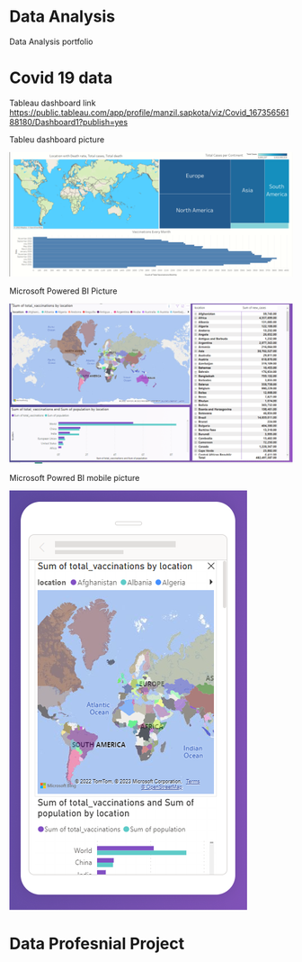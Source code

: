 # Data Analysis
Data Analysis portfolio

<h1>Covid 19 data</h1>


Tableau dashboard link
https://public.tableau.com/app/profile/manzil.sapkota/viz/Covid_16735656188180/Dashboard1?publish=yes

Tableu dashboard picture

<img src="https://github.com/NicksKnack/Covid-Query/raw/main/tableau_Covid_dashboard_picture.png" alt="Tableu dashboard picture">


Microsoft Powered BI Picture

<img src="https://github.com/NicksKnack/Covid-Query/blob/main/microsoft_Power_Bi.png" alt="Bowered Bi dashboard picture">

Microsoft Powred BI mobile picture

<img src="https://github.com/NicksKnack/Covid-Query/blob/main/Microsoft_Power_BI_Mobile.png" alt="Microsoft Powred BI mobile picture">

<h1> Data Profesnial Project </h1>

